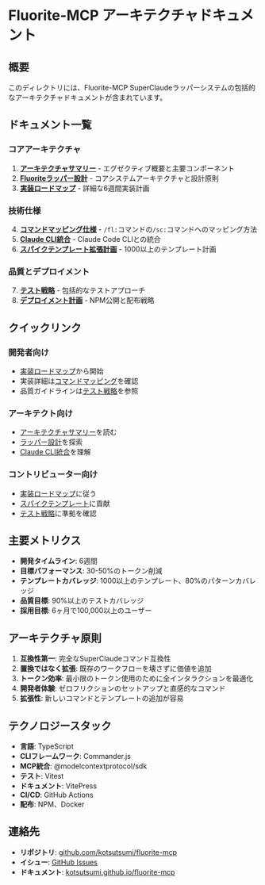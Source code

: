 # Fluorite-MCP アーキテクチャドキュメント

## 概要

このディレクトリには、Fluorite-MCP SuperClaudeラッパーシステムの包括的なアーキテクチャドキュメントが含まれています。

## ドキュメント一覧

### コアアーキテクチャ
1. **[アーキテクチャサマリー](../ARCHITECTURE_SUMMARY.ja.md)** - エグゼクティブ概要と主要コンポーネント
2. **[Fluoriteラッパー設計](./fluorite-wrapper-design.md)** - コアシステムアーキテクチャと設計原則
3. **[実装ロードマップ](./implementation-roadmap.md)** - 詳細な6週間実装計画

### 技術仕様
4. **[コマンドマッピング仕様](./command-mapping-spec.md)** - `/fl:`コマンドの`/sc:`コマンドへのマッピング方法
5. **[Claude CLI統合](./claude-cli-integration.md)** - Claude Code CLIとの統合
6. **[スパイクテンプレート拡張計画](./spike-template-expansion-plan.md)** - 1000以上のテンプレート計画

### 品質とデプロイメント
7. **[テスト戦略](./testing-strategy.md)** - 包括的なテストアプローチ
8. **[デプロイメント計画](./deployment-plan.md)** - NPM公開と配布戦略

## クイックリンク

### 開発者向け
- [実装ロードマップ](./implementation-roadmap.md)から開始
- 実装詳細は[コマンドマッピング](./command-mapping-spec.md)を確認
- 品質ガイドラインは[テスト戦略](./testing-strategy.md)を参照

### アーキテクト向け
- [アーキテクチャサマリー](../ARCHITECTURE_SUMMARY.ja.md)を読む
- [ラッパー設計](./fluorite-wrapper-design.md)を探索
- [Claude CLI統合](./claude-cli-integration.md)を理解

### コントリビューター向け
- [実装ロードマップ](./implementation-roadmap.md)に従う
- [スパイクテンプレート](./spike-template-expansion-plan.md)に貢献
- [テスト戦略](./testing-strategy.md)に準拠を確認

## 主要メトリクス

- **開発タイムライン**: 6週間
- **目標パフォーマンス**: 30-50%のトークン削減
- **テンプレートカバレッジ**: 1000以上のテンプレート、80%のパターンカバレッジ
- **品質目標**: 90%以上のテストカバレッジ
- **採用目標**: 6ヶ月で100,000以上のユーザー

## アーキテクチャ原則

1. **互換性第一**: 完全なSuperClaudeコマンド互換性
2. **置換ではなく拡張**: 既存のワークフローを壊さずに価値を追加
3. **トークン効率**: 最小限のトークン使用のために全インタラクションを最適化
4. **開発者体験**: ゼロフリクションのセットアップと直感的なコマンド
5. **拡張性**: 新しいコマンドとテンプレートの追加が容易

## テクノロジースタック

- **言語**: TypeScript
- **CLIフレームワーク**: Commander.js
- **MCP統合**: @modelcontextprotocol/sdk
- **テスト**: Vitest
- **ドキュメント**: VitePress
- **CI/CD**: GitHub Actions
- **配布**: NPM、Docker

## 連絡先

- **リポジトリ**: [github.com/kotsutsumi/fluorite-mcp](https://github.com/kotsutsumi/fluorite-mcp)
- **イシュー**: [GitHub Issues](https://github.com/kotsutsumi/fluorite-mcp/issues)
- **ドキュメント**: [kotsutsumi.github.io/fluorite-mcp](https://kotsutsumi.github.io/fluorite-mcp)
